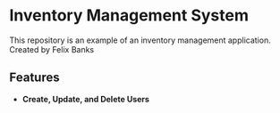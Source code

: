 # Inventory Management System
This repository is an example of an inventory management application. Created by Felix Banks

## Features
  - **Create, Update, and Delete Users**
